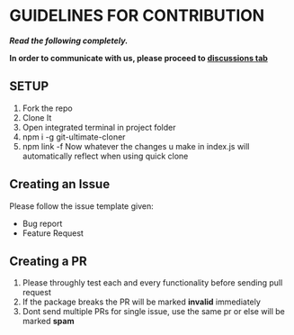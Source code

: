 
# GUIDELINES FOR CONTRIBUTION

***Read the following completely.***

**In order to communicate with us, please proceed to [discussions tab](https://github.com/kvssankar/git-ultimate-cloner/discussions)**

## SETUP

 1. Fork the repo
 2. Clone It
 3. Open integrated terminal in project folder
 4. npm i -g git-ultimate-cloner
 5. npm link -f
 Now whatever the changes u make in index.js will automatically reflect when using quick clone

## Creating an Issue

Please follow the issue template given:

 - Bug report
 - Feature Request

## Creating a PR

1. Please throughly test each and every functionality before sending pull request
2. If the package breaks the PR will be marked **invalid** immediately
3. Dont send multiple PRs for single issue, use the same pr or else will be marked **spam**

